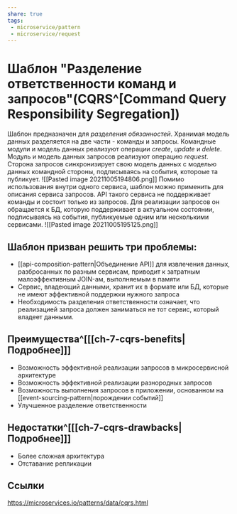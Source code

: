 ```yaml
---
share: true
tags:
 - microservice/pattern
 - microservice/request
---
```

# Шаблон "Разделение ответственности команд и запросов"(CQRS^[**Command Query Responsibility Segregation**])
Шаблон предназначен для *разделения обязанностей*. Хранимая модель данных разделяется на две части - команды и запросы. Командные модули и модель данных реализуют операции *create*, *update* и *delete*. Модуль и модель данных запросов реализуют операцию *request*. Сторона запросов синхронизирует свою модель данных с моделью данных командной стороны, подписываясь на события, котороые та публикует.
![[Pasted image 20211005194806.png]]
Помимо использования внутри одного сервиса, шаблон можно применить для описания сервиса запросов. API такого сервиса не поддерживает команды и состоит только из запросов. Для реализации запросов он обращается к БД, которую поддерживает в актуальном состоянии, подписываясь на события, публикуемые одним или несколькими сервисами.
![[Pasted image 20211005195125.png]]
## Шаблон призван решить три проблемы:
- [[api-composition-pattern|Объединение API]] для извлечения данных, разбросанных по разным сервисам, приводит к затратным малоэффективным JOIN-ам, выполняемым в памяти
- Сервис, владеющий данными, хранит их в формате или БД, которые не имеют эффективной поддержки нужного запроса
- Необходимость разделения ответственности означает, что реализацией запроса должен заниматься не тот сервис, который владеет данными.
## Преимущества^[[[ch-7-cqrs-benefits|Подробнее]]]
+ Возможность эффективной реализации запросов в микросервисной архитектуре
+ Возможность эффективной реализации разнородных запросов
+ Возможность выполнения запросов в приложении, основанном на [[event-sourcing-pattern|порождении событий]]
+ Улучшенное разделение ответственности
## Недостатки^[[[ch-7-cqrs-drawbacks|Подробнее]]]
- Более сложная архитектура
- Отставание репликации

## Ссылки
https://microservices.io/patterns/data/cqrs.html
